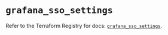 # `grafana_sso_settings`

Refer to the Terraform Registry for docs: [`grafana_sso_settings`](https://registry.terraform.io/providers/grafana/grafana/3.15.3/docs/resources/sso_settings).
